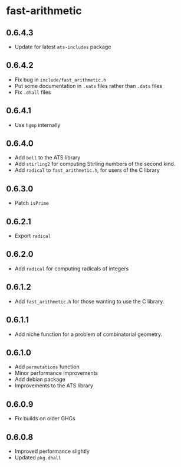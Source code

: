# fast-arithmetic

## 0.6.4.3

  * Update for latest `ats-includes` package

## 0.6.4.2

  * Fix bug in `include/fast_arithmetic.h`
  * Put some documentation in `.sats` files rather than `.dats` files
  * Fix `.dhall` files

## 0.6.4.1

  * Use `hgmp` internally

## 0.6.4.0

  * Add `bell` to the ATS library
  * Add `stirling2` for computing Stirling numbers of the second kind.
  * Add `radical` to `fast_arithmetic.h`, for users of the C library

## 0.6.3.0
  
  * Patch `isPrime`

## 0.6.2.1

  * Export `radical`

## 0.6.2.0

  * Add `radical` for computing radicals of integers

## 0.6.1.2

  * Add `fast_arithmetic.h` for those wanting to use the C library.

## 0.6.1.1
  
  * Add niche function for a problem of combinatorial geometry.

## 0.6.1.0

  * Add `permutations` function
  * Minor performance improvements
  * Add debian package
  * Improvements to the ATS library

## 0.6.0.9

  * Fix builds on older GHCs

## 0.6.0.8

  * Improved performance slightly
  * Updated `pkg.dhall`

